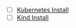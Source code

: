 - [ ] [Kubernetes Install](https://github.com/dev-carvalho/kubernetes/blob/main/k8s.md)
- [ ] [Kind Install](https://github.com/dev-carvalho/kubernetes/blob/main/kind.md)
